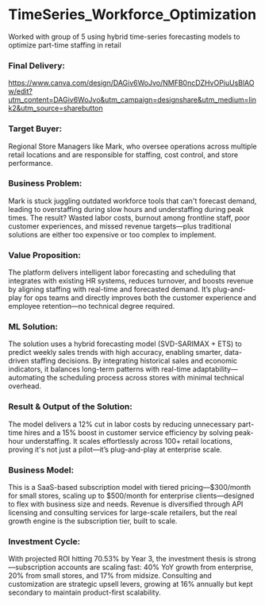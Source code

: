 # TimeSeries_Workforce_Optimization
Worked with group of 5 using hybrid time-series forecasting models to optimize part-time staffing in retail

### Final Delivery:
https://www.canva.com/design/DAGiv6WoJvo/NMFB0ncDZHvOPiuUsBlAOw/edit?utm_content=DAGiv6WoJvo&utm_campaign=designshare&utm_medium=link2&utm_source=sharebutton 

### Target Buyer: 
Regional Store Managers like Mark, who oversee operations across multiple retail locations and are responsible for staffing, cost control, and store performance.
### Business Problem:
Mark is stuck juggling outdated workforce tools that can't forecast demand, leading to overstaffing during slow hours and understaffing during peak times. The result? Wasted labor costs, burnout among frontline staff, poor customer experiences, and missed revenue targets—plus traditional solutions are either too expensive or too complex to implement.
### Value Proposition:
The platform delivers intelligent labor forecasting and scheduling that integrates with existing HR systems, reduces turnover, and boosts revenue by aligning staffing with real-time and forecasted demand. It’s plug-and-play for ops teams and directly improves both the customer experience and employee retention—no technical degree required.
### ML Solution:
The solution uses a hybrid forecasting model (SVD-SARIMAX + ETS) to predict weekly sales trends with high accuracy, enabling smarter, data-driven staffing decisions. By integrating historical sales and economic indicators, it balances long-term patterns with real-time adaptability—automating the scheduling process across stores with minimal technical overhead.
### Result & Output of the Solution:
The model delivers a 12% cut in labor costs by reducing unnecessary part-time hires and a 15% boost in customer service efficiency by solving peak-hour understaffing. It scales effortlessly across 100+ retail locations, proving it's not just a pilot—it’s plug-and-play at enterprise scale.
### Business Model:
This is a SaaS-based subscription model with tiered pricing—$300/month for small stores, scaling up to $500/month for enterprise clients—designed to flex with business size and needs. Revenue is diversified through API licensing and consulting services for large-scale retailers, but the real growth engine is the subscription tier, built to scale.
### Investment Cycle:
With projected ROI hitting 70.53% by Year 3, the investment thesis is strong—subscription accounts are scaling fast: 40% YoY growth from enterprise, 20% from small stores, and 17% from midsize. Consulting and customization are strategic upsell levers, growing at 16% annually but kept secondary to maintain product-first scalability.
